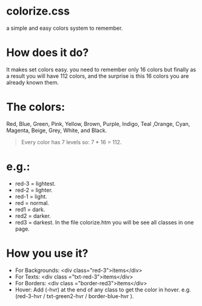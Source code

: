 # colorize.css
a simple and easy colors system to remember.
# How does it do?
It makes set colors easy. you need to remember only 16 colors but finally as a result you will have 112 colors, and the surprise is this 16 colors you are  already known them.
# The colors:
Red, Blue, Green, Pink,
 Yellow, Brown, Purple, Indigo,
 Teal ,Orange, Cyan, Magenta,
Beige, Grey, White, and Black.
> Every color has 7 levels so: 7 * 16 = 112.
# e.g.:
* red-3 = lightest.
* red-2 = lighter.
* red-1 = light.
* red    = normal.
* red1 = dark.
* red2 = darker.
* red3 = darkest.
In the file colorize.htm you will be see all classes in one page.
# How you use it?
* For Backgrounds:
&lt;div class="red-3"&gt;items&lt;/div&gt;
* For Texts:
&lt;div class ="txt-red-3"&gt;items&lt;/div&gt;
* For Borders:
&lt;div class ="border-red3"&gt;items&lt;/div&gt;
* Hover:
Add (-hvr) at the end of any class to get the color in hover.
 e.g. (red-3-hvr / txt-green2-hvr / border-blue-hvr ).
